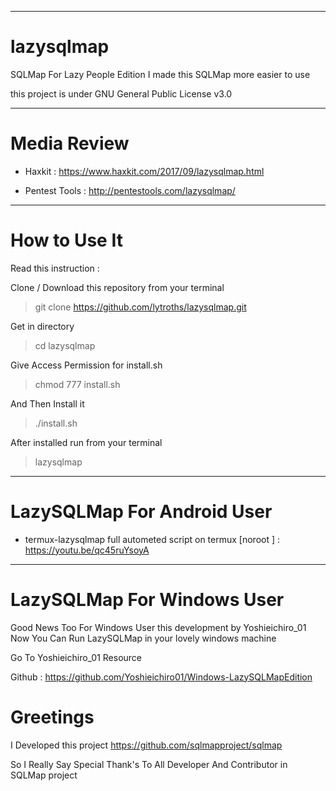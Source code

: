 

______________________________________
# lazysqlmap

SQLMap For Lazy People Edition I made this SQLMap more easier to use

this project is under GNU General Public License v3.0

______________________________________
# Media Review

- Haxkit : https://www.haxkit.com/2017/09/lazysqlmap.html

- Pentest Tools : http://pentestools.com/lazysqlmap/
______________________________________
# How to Use It

Read this instruction :

Clone / Download this repository from your terminal

> git clone https://github.com/lytroths/lazysqlmap.git

Get in directory 

> cd lazysqlmap

Give Access Permission for install.sh

> chmod 777 install.sh

And Then Install it

> ./install.sh

After installed run from your terminal

> lazysqlmap

______________________________________
# LazySQLMap For Android User 

- termux-lazysqlmap full autometed script on termux [noroot ] : https://youtu.be/qc45ruYsoyA

______________________________________
# LazySQLMap For Windows User

Good News Too For Windows User this development by Yoshieichiro_01 Now You Can Run LazySQLMap in your lovely windows machine

Go To Yoshieichiro_01 Resource

Github : https://github.com/Yoshieichiro01/Windows-LazySQLMapEdition

# Greetings

I Developed this project https://github.com/sqlmapproject/sqlmap

So I Really Say Special Thank's To All Developer And Contributor in SQLMap project


